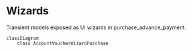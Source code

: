 # Wizards

Transient models exposed as UI wizards in purchase_advance_payment.

```mermaid
classDiagram
    class AccountVoucherWizardPurchase
```

